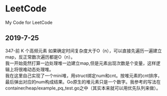 # LeetCode
My Code for LeetCode
## 2019-7-25
347-前 K 个高频元素
如果确定时间复杂度大于O（n），可以直接先遍历一遍建立map，反正常数次遍历都是O（n）。    
我一开始竟然打算一边处理堆一边建立map,但是元素出现次数是个变量，这样逻辑上将很难动态处理堆。   
我在这里自己实现了一个mini堆，用struct绑定num和cnt。按堆元素的cnt排序，最后弹出对应的num构成结果。Go原生的堆元素只是一个数字。我参考的写法在container/heap/example_pq_test.go之中（其实本来就可以用优先队列来做）。   

